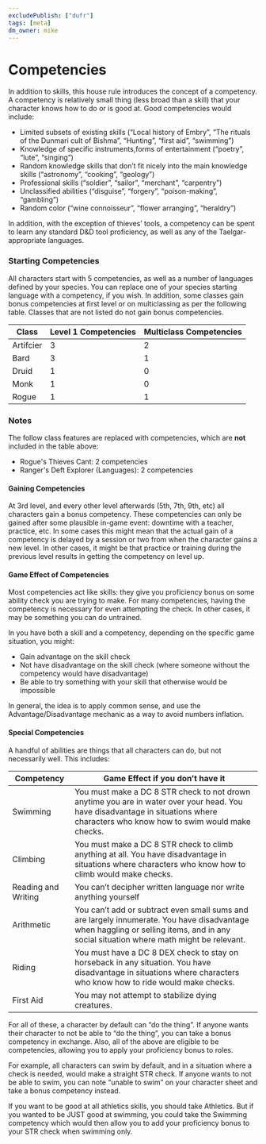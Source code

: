 ```yaml
---
excludePublish: ["dufr"]
tags: [meta]
dm_owner: mike
---
```

# Competencies 
In addition to skills, this house rule introduces the concept of a competency. A competency is relatively small thing (less broad than a skill) that your character knows how to do or is good at. Good competencies would include:

- Limited subsets of existing skills (“Local history of Embry”, “The rituals of the Dunmari cult of Bishma”, “Hunting”, “first aid”, “swimming”)    
- Knowledge of specific instruments,forms of entertainment (“poetry”, “lute”, “singing”)
- Random knowledge skills that don’t fit nicely into the main knowledge skills (“astronomy”, “cooking”, “geology”)
- Professional skills (“soldier”, “sailor”, “merchant”, “carpentry”)
- Unclassified abilities (“disguise”, “forgery”, “poison-making”, “gambling”)
- Random color (“wine connoisseur”, “flower arranging”, “heraldry”)

In addition, with the exception of thieves’ tools, a competency can be spent to learn any standard D&D tool proficiency, as well as any of the Taelgar-appropriate languages. 
### Starting Competencies
All characters start with 5 competencies, as well as a number of languages defined by your species.  You can replace one of your species starting language with a competency, if you wish. In addition, some classes gain bonus competencies at first level or on multiclassing as per the following table. Classes that are not listed do not gain bonus competencies.

| Class     | Level 1 Competencies | Multiclass Competencies |
| --------- | -------------------- | ----------------------- |
| Artifcier | 3                    | 2                       |
| Bard      | 3                    | 1                       |
| Druid     | 1                    | 0                       |
| Monk      | 1                    | 0                       |
| Rogue     | 1                    | 1                       |

### Notes
The follow class features are replaced with competencies, which are **not** included in the table above:
* Rogue's Thieves Cant: 2 competencies
* Ranger's Deft Explorer (Languages): 2 competencies
#### Gaining Competencies
At 3rd level, and every other level afterwards (5th, 7th, 9th, etc) all characters gain a bonus competency. These competencies can only be gained after some plausible in-game event: downtime with a teacher, practice, etc. In some cases this might mean that the actual gain of a competency is delayed by a session or two from when the character gains a new level. In other cases, it might be that practice or training during the previous level results in getting the competency on level up.
#### Game Effect of Competencies
Most competencies act like skills: they give you proficiency bonus on some ability check you are trying to make. For many competencies, having the competency is necessary for even attempting the check. In other cases, it may be something you can do untrained. 

In you have both a skill and a competency, depending on the specific game situation, you might:
- Gain advantage on the skill check
- Not have disadvantage on the skill check (where someone without the competency would have disadvantage)
- Be able to try something with your skill that otherwise would be impossible  

In general, the idea is to apply common sense, and use the Advantage/Disadvantage mechanic as a way to avoid numbers inflation.

#### Special Competencies
A handful of abilities are things that all characters can do, but not necessarily well. This includes:  

| Competency          | Game Effect if you don’t have it                                                                                                                                                      |
| ------------------- | ------------------------------------------------------------------------------------------------------------------------------------------------------------------------------------- |
| Swimming            | You must make a DC 8 STR check to not drown anytime you are in water over your head. You have disadvantage in situations where characters who know how to swim would make checks.     |
| Climbing            | You must make a DC 8 STR check to climb anything at all. You have disadvantage in situations where characters who know how to climb would make checks.                                |
| Reading and Writing | You can’t decipher written language nor write anything yourself                                                                                                                       |
| Arithmetic          | You can’t add or subtract even small sums and are largely innumerate. You have disadvantage when haggling or selling items, and in any social situation where math might be relevant. |
| Riding              | You must have a DC 8 DEX check to stay on horseback in any situation. You have disadvantage in situations where characters who know how to ride would make checks.                    |
| First Aid           | You may not attempt to stabilize dying creatures.                                                                                                                                     |

For all of these, a character by default can “do the thing”. If anyone wants their character to not be able to “do the thing”, you can take a bonus competency in exchange. Also, all of the above are eligible to be competencies, allowing you to apply your proficiency bonus to roles.

For example, all characters can swim by default, and in a situation where a check is needed, would make a straight STR check. If anyone wants to not be able to swim, you can note “unable to swim” on your character sheet and take a bonus competency instead. 

If you want to be good at all athletics skills, you should take Athletics. But if you wanted to be JUST good at swimming, you could take the Swimming competency which would then allow you to add your proficiency bonus to your STR check when swimming only.